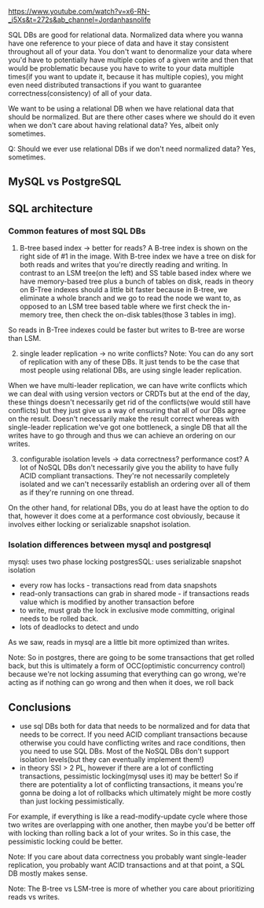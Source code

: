 https://www.youtube.com/watch?v=x6-RN-_i5Xs&t=272s&ab_channel=Jordanhasnolife

SQL DBs are good for relational data. Normalized data where you wanna have one reference to your piece of data and have it stay
consistent throughout all of your data. You don't want to denormalize your data where you'd have to potentially have multiple copies
of a given write and then that would be problematic because you have to write to your data multiple times(if you want to update it, because
it has multiple copies), you might even need distributed transactions if you want to guarantee correctness(consistency) of all of your data.

We want to be using a relational DB when we have relational data that should be normalized. But are there other cases where we should
do it even when we don't care about having relational data? Yes, albeit only sometimes.

Q: Should we ever use relational DBs if we don't need normalized data? Yes, sometimes.

## MySQL vs PostgreSQL

## SQL architecture
### Common features of most SQL DBs
1. B-tree based index -> better for reads?
A B-tree index is shown on the right side of #1 in the image. With B-tree index we have a tree on disk for both reads and writes
that you're directly reading and writing. In contrast to an LSM tree(on the left) and SS table based index where we have memory-based
tree plus a bunch of tables on disk, reads in theory on B-Tree indexes should a little bit faster because in B-tree, we eliminate a whole
branch and we go to read the node we want to, as opposed to an LSM tree based table where we first check the in-memory tree, then check the
on-disk tables(those 3 tables in img).

So reads in B-Tree indexes could be faster but writes to B-tree are worse than LSM.

2. single leader replication -> no write conflicts?
Note: You can do any sort of replication with any of these DBs. It just tends to be the case that most people using relational DBs, are using
single leader replication.

When we have multi-leader replication, we can have write conflicts which we can deal with using version vectors or CRDTs but at the end of the
day, these things doesn't necessarily get rid of the conflicts(we would still have conflicts) but they just give us a way of ensuring that
all of our DBs agree on the result. Doesn't necessarily make the result correct whereas with single-leader replication we've got one 
bottleneck, a single DB that all the writes have to go through and thus we can achieve an ordering on our writes.

3. configurable isolation levels -> data correctness? performance cost?
A lot of NoSQL DBs don't necessarily give you the ability to have fully ACID compliant transactions. They're not necessarily completely
isolated and we can't necessarily establish an ordering over all of them as if they're running on one thread.

On the other hand, for relational DBs, you do at least have the option to do that, however it does come at a performance cost obviously,
because it involves either locking or serializable snapshot isolation.

### Isolation differences between mysql and postgresql
mysql: uses two phase locking                           postgresSQL: uses serializable snapshot isolation
- every row has locks                                   - transactions read from data snapshots
- read-only transactions can grab in shared mode        - if transactions reads value which is modified by another transaction before
- to write, must grab the lock in exclusive mode        committing, original needs to be rolled back. 
- lots of deadlocks to detect and undo                  
                                                        

As we saw, reads in mysql are a little bit more optimized than writes.

Note: So in postgres, there are going to be some transactions that get rolled back, but this is ultimately a form of
OCC(optimistic concurrency control) because we're not locking assuming that everything can go wrong, we're acting as if nothing can go wrong and
then when it does, we roll back

## Conclusions
- use sql DBs both for data that needs to be normalized and for data that needs to be correct. If you need ACID compliant transactions
because otherwise you could have conflicting writes and race conditions, then you need to use SQL DBs. Most of the NoSQL DBs don't support
isolation levels(but they can eventually implement them!)
- in theory SSI > 2 PL, however if there are a lot of conflicting transactions, pessimistic locking(mysql uses it) may be better!
So if there are potentiality a lot of conflicting transactions, it means you're gonna be doing a lot of rollbacks which ultimately might be
more costly than just locking pessimistically.

For example, if everything is like a read-modify-update cycle where those two writes are overlapping with one another, then maybe you'd be better
off with locking than rolling back a lot of your writes. So in this case, the pessimistic locking could be better.

Note: If you care about data correctness you probably want single-leader replication, you probably want ACID transactions and at that point,
a SQL DB mostly makes sense.

Note: The B-tree vs LSM-tree is more of whether you care about prioritizing reads vs writes. 